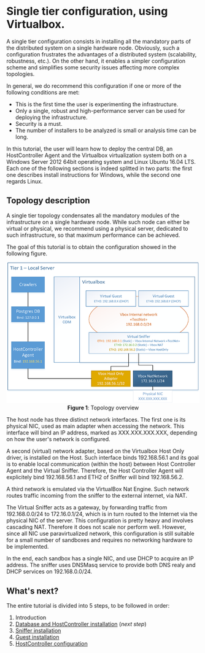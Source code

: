 # Single tier configuration, using Virtualbox.
A single tier configuration consists in installing all the mandatory parts of the distributed system on a single hardware node. Obviously, such a configuration frustrates the advantages of a distributed system (scalability, robustness, etc.). On the other hand, it enables a simpler configuration scheme and simplifies some security issues affecting more complex topologies.

In general, we do recommend this configuration if one or more of the following conditions are met:
- This is the first time the user is experimenting the infrastructure.
- Only a single, robust and high-performance server can be used for deploying the infrastructure.
- Security is a must.
- The number of installers to be analyzed is small or analysis time can be long.

In this tutorial, the user will learn how to deploy the central DB, an HostController Agent and the Virtualbox virtualization system both on a Windows Server 2012 64bit operating system and Linux Ubuntu 16.04 LTS. Each one of the following sections is indeed splitted in two parts: the first one describes install instructions for Windows, while the second one regards Linux.

## Topology description
A single tier topology condensates all the mandatory modules of the infrastructure on a single hardware node. While such node can either be virtual or physical, we recommend using a physical server, dedicated to such infrastructure, so that maximum performance can be achieved.

The goal of this tutorial is to obtain the configuration showed in the following figure.

<p align="center">
<img alt="Single tier - virtualbox topology details" src="img/SingleTierVboxConf.png"><br/>
<span><b>Figure 1</b>: Topology overview</span>
</p>

The host node has three distinct network interfaces. The first one is its physical NIC, used as main adapter when accessing the network. This interface will bind an IP address, marked as XXX.XXX.XXX.XXX, depending on how the user's network is configured.

A second (virtual) network adapter, based on the Virtualbox Host Only driver, is installed on the Host. Such interface binds 192.168.56.1 and its goal is to enable local communication (within the host) between Host Controller Agent and the Virtual Sniffer. Therefore, the Host Controller Agent will explicitely bind 192.168.56.1 and ETH2 of Sniffer will bind 192.168.56.2.

A third network is emulated via the VirtualBox Nat Engine. Such network routes traffic incoming from the sniffer to the external internet, via NAT. 

The Virtual Sniffer acts as a gateway, by forwarding traffic from 192.168.0.0/24 to 172.16.0.1/24, which is in turn routed to the Internet via the physical NIC of the server. This configuration is pretty heavy and involves cascading NAT. Therefore it does not scale nor perform well. However, since all NIC use paravirtualized network, this configuration is still suitable for a small number of sandboxes and requires no networking hardware to be implemented. 

In the end, each sandbox has a single NIC, and use DHCP to acquire an IP address. The sniffer uses DNSMasq service to provide both DNS realy and DHCP services on 192.168.0.0/24.

## What's next?
The entire tutorial is divided into 5 steps, to be followed in order:

1. Introduction
1. [Database and HostController installation](2_DB_and_HostController.md) (_next step_)
1. [Sniffer installation](3_Sniffer.md)
1. [Guest installation](4_Guest.md)
1. [HostController configuration](5_Configuration.md)


